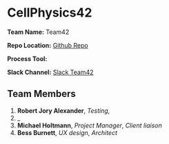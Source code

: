 # CellPhysics42

**Team Name:** Team42

**Repo Location:** [Github Repo](https://github.com/soft-eng-practicum/CellPhysics42)

**Process Tool:** []()

**Slack Channel:** [Slack Team42](https://ggc-dev.slack.com/messages/team42/details/)

**Team Members**
------------
1. **Robert Jory Alexander**, *Testing*,
2. _
3. **Michael Holtmann**, *Project Manager*, *Client liaison*
4. **Bess Burnett**, *UX design*, *Architect* 
